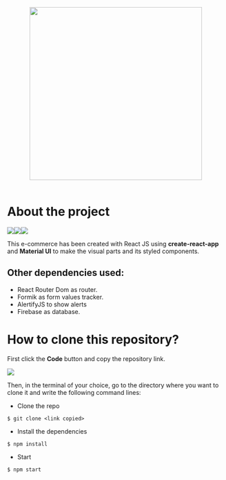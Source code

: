 <div align="center"><img src="https://i.ibb.co/SPVDXcp/logo1.png" width="400"/></div><br>

# About the project
![](https://img.shields.io/badge/React-20232A?style=for-the-badge&logo=react&logoColor=61DAFB)![](https://img.shields.io/badge/Material%20UI-007FFF?style=for-the-badge&logo=mui&logoColor=white)![](https://img.shields.io/badge/firebase-ffca28?style=for-the-badge&logo=firebase&logoColor=black)

This e-commerce has been created with React JS using <b>create-react-app</b> and <b>Material UI</b> to make the visual parts and its styled components.

## Other dependencies used:
- React Router Dom as router.  
- Formik as form values tracker.
- AlertifyJS to show alerts
- Firebase as database.

# How to clone this repository?
First click the <b>Code</b> button and copy the repository link.

<img src="https://i.ibb.co/3kZNpdY/clon1.jpg">

Then, in the terminal of your choice, go to the directory where you want to clone it and write the following command lines:

- Clone the repo
```
$ git clone <link copied>
```

- Install the dependencies
```
$ npm install
```

- Start
```
$ npm start
```
